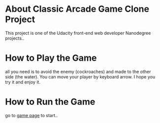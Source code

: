 # About Classic Arcade Game Clone Project
This project is one of the Udacity front-end web developer Nanodegree projects..

# How to Play the Game
all you need is to avoid the enemy (cockroaches) and made to the other side
(the water). You can move your player by keyboard arrow. I hope you try it and enjoy it.

# How to Run the Game
go to [game page](index.html) to start..
